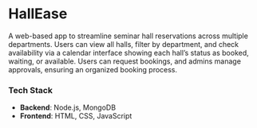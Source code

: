 # HallEase

A web-based app to streamline seminar hall reservations across multiple departments. Users can view all halls, filter by department, and check availability via a calendar interface showing each hall’s status as booked, waiting, or available. Users can request bookings, and admins manage approvals, ensuring an organized booking process.

### Tech Stack
- **Backend**: Node.js, MongoDB
- **Frontend**: HTML, CSS, JavaScript
